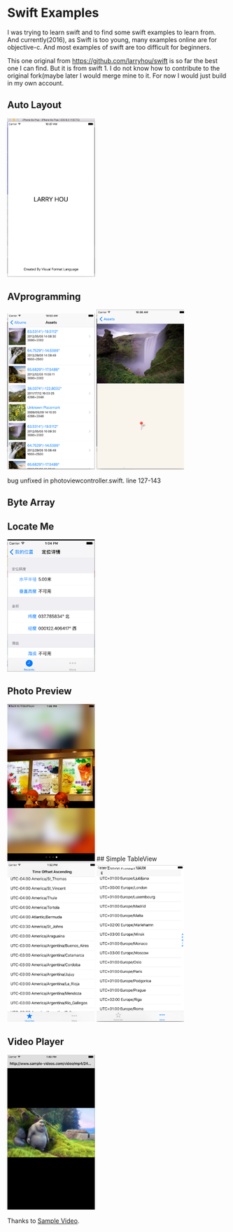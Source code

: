 # Swift Examples

I was trying to learn swift and to find some swift examples to learn from.  And currently(2016), as Swift is too young, many examples online are for objective-c. And most examples of swift are too difficult for beginners.

This one original from https://github.com/larryhou/swift is so far the best one I can find. But it is from swift 1. I do not know how to contribute to the original fork(maybe later  I would merge mine to it. For now I would just build in my own account.

## Auto Layout

<img src="autolayout.png" width="200">

## AVprogramming

<img src="AVprogramming1.png" width="200">
<img src="AVprogramming2.png" width="200">

bug unfixed in photoviewcontroller.swift. line 127-143

## Byte Array

## Locate Me

<img src="LocateMe.png" width="200">

## Photo Preview

<img src="PhotoPreview.png" width="200">
## Simple TableView
<img src="SimpleTableView1.png" width="200">
<img src="SimpleTableView2.png" width="200">

## Video Player
<img src="VideoPlayer.png" width="200">

Thanks to
[Sample Video](http://www.sample-videos.com "Sample Video").


